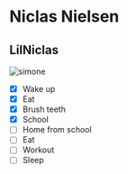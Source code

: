 # Niclas Nielsen
## LilNiclas
![simone](https://user-images.githubusercontent.com/113116068/215455357-7554821f-9ea5-4bcc-900c-14aced262358.jpg)

- [x] Wake up
- [x] Eat
- [x] Brush teeth
- [x] School
- [ ] Home from school
- [ ] Eat
- [ ] Workout
- [ ] Sleep
